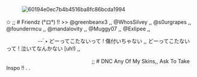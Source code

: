 　  ![60194e0ec7b4b4516ba8fc86bcda1994](https://github.com/user-attachments/assets/9810d36e-8e62-41a4-b7cc-8aa91f2eb6f4)

✩ ;; # Friendz (°ロ°) !! >> @greenbeanx3 ,, @WhosSilvey ,, @s0urgrapes ,, @foundermcu ,, @mandalovity ,, @Muggy07 ,, @Exlipee ,,

    

　　　 　 --  ๋࣭ ⭑ どーってこたないって ! 傷付いちゃない ,, どーってこたないって ! 泣いてなんかない [uh!) ,,

　 　 　 　 　　　　 　　  ;; # DNC Any Of My Skins,, Ask To Take Inspo !! . .
